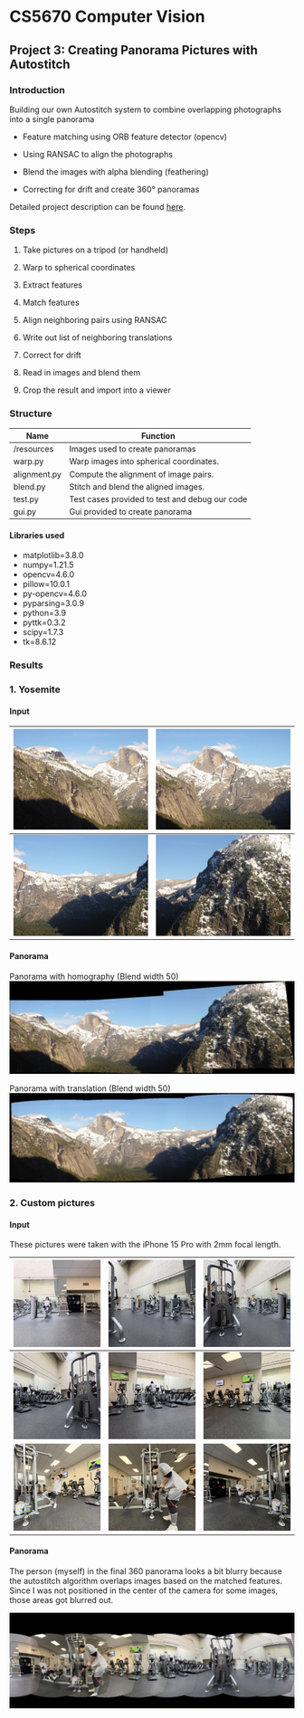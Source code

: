 # CS5670 Computer Vision

## Project 3: Creating Panorama Pictures with Autostitch

### Introduction

Building our own Autostitch system to combine overlapping photographs into a single panorama

* Feature matching using ORB feature detector (opencv)

* Using RANSAC to align the photographs

* Blend the images with alpha blending (feathering)

* Correcting for drift and create 360° panoramas 

Detailed project description can be found [here](http://www.cs.cornell.edu/courses/cs5670/2024sp/projects/pa3/index.html).

### Steps

1. Take pictures on a tripod (or handheld)

2. Warp to spherical coordinates

3. Extract features

4. Match features

5. Align neighboring pairs using RANSAC

6. Write out list of neighboring translations

7. Correct for drift

8. Read in images and blend them

9. Crop the result and import into a viewer
  
### Structure

| Name         | Function                                        |
| ------------ | ----------------------------------------------- |
| /resources   | Images used to create panoramas                 |
| warp.py      | Warp images into spherical coordinates.         |
| alignment.py | Compute the alignment of image pairs.           |
| blend.py     | Stitch and blend the aligned images.            |
| test.py      | Test cases provided to test and debug our code  |
| gui.py       | Gui provided to create panorama                 |

#### Libraries used

* matplotlib=3.8.0
* numpy=1.21.5
* opencv=4.6.0
* pillow=10.0.1
* py-opencv=4.6.0
* pyparsing=3.0.9
* python=3.9
* pyttk=0.3.2
* scipy=1.7.3
* tk=8.6.12


### Results

### 1. Yosemite

#### Input
| ![](resources/yosemite/panorama/yosemite1.jpg) | ![](resources/yosemite/panorama/yosemite2.jpg) |
| ------------------------------------------------------------ | ------------------------------------------------------------ |
| ![](resources/yosemite/panorama/yosemite3.jpg) | ![](resources/yosemite/panorama/yosemite4.jpg) |

#### Panorama

Panorama with homography (Blend width 50)
![](resources/yosemite/yosemite_pano_homography_blendwidth50.png)

Panorama with translation (Blend width 50)
![](resources/yosemite/yosemite_pano_translation_blendwidth50.png)


### 2. Custom pictures

#### Input

These pictures were taken with the iPhone 15 Pro with 2mm focal length.

| ![](artifact/01.jpg) | ![](artifact/02.jpg) | ![](artifact/04.jpg) |
|-----------------------|-----------------------|-----------------------|
| ![](artifact/06.jpg) | ![](artifact/07.jpg) | ![](artifact/08.jpg) |
| ![](artifact/09.jpg) | ![](artifact/10.jpg) | ![](artifact/11.jpg) |

#### Panorama

The person (myself) in the final 360 panorama looks a bit blurry because the autostitch algorithm overlaps images based on the matched features. Since I was not positioned in the center of the camera for some images, those areas got blurred out.

![](artifact/panorama.jpg)

